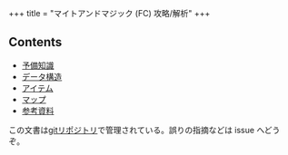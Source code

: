 +++
title = "マイトアンドマジック (FC) 攻略/解析"
+++

## Contents

* [予備知識](@/prepare/_index.md)
* [データ構造](@/data-structure/_index.md)
* [アイテム](@/item/_index.md)
* [マップ](@/map/_index.md)
* [参考資料](@/reference/_index.md)

この文書は[gitリポジトリ](https://github.com/taotao54321/MightAndMagicJResource)で管理されている。誤りの指摘などは issue へどうぞ。
